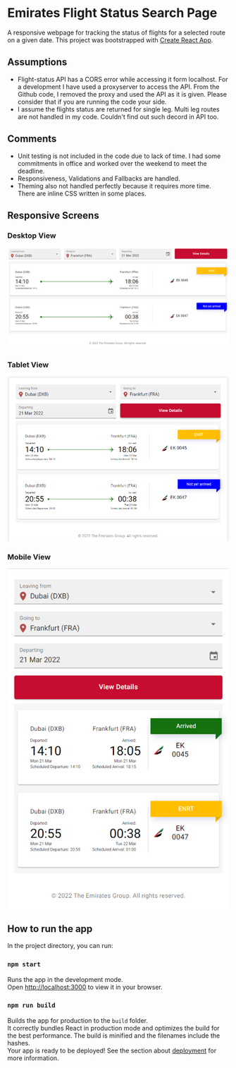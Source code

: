 # Emirates Flight Status Search Page
A responsive webpage for tracking the status of flights for a selected route on a given date.
This project was bootstrapped with [Create React App](https://github.com/facebook/create-react-app).

## Assumptions
 - Flight-status API has a CORS error while accessing it form localhost. For a development I have used a proxyserver to access the API. From the Github code, I removed the proxy and used the API as it is given. Please consider that if you are running the code your side.
 - I assume the flights status are returned for single leg. Multi leg routes are not handled in my code. Couldn't find out such decord in API too.

## Comments
- Unit testing is not included in the code due to lack of time. I had some commitments in office and worked over the weekend to meet the deadline. 
- Responsiveness, Validations and Fallbacks are handled.
- Theming also not handled perfectly because it requires more time. There are inline CSS written in some places.

## Responsive Screens
### Desktop View
![Desktop View](https://raw.githubusercontent.com/vinusurendran1988/emirates_search/68d31c1fb44c95e1e7dbcb4c87bfcfffce0da719/public/images/screen1.PNG)
### Tablet View
![Tablet View](https://raw.githubusercontent.com/vinusurendran1988/emirates_search/68d31c1fb44c95e1e7dbcb4c87bfcfffce0da719/public/images/screen2.PNG)
### Mobile View
![Mobile View](https://raw.githubusercontent.com/vinusurendran1988/emirates_search/master/public/images/screen3.PNG)

## How to run the app
In the project directory, you can run:

### `npm start`
Runs the app in the development mode.\
Open [http://localhost:3000](http://localhost:3000) to view it in your browser.

### `npm run build`
Builds the app for production to the `build` folder.\
It correctly bundles React in production mode and optimizes the build for the best performance.
The build is minified and the filenames include the hashes.\
Your app is ready to be deployed!
See the section about [deployment](https://facebook.github.io/create-react-app/docs/deployment) for more information.

